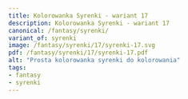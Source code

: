```yaml
---
title: Kolorowanka Syrenki - wariant 17
description: Kolorowanka Syrenki - wariant 17
canonical: /fantasy/syrenki/
variant_of: syrenki
image: /fantasy/syrenki/17/syrenki-17.svg
pdf: /fantasy/syrenki/17/syrenki-17.pdf
alt: "Prosta kolorowanka syrenki do kolorowania"
tags:
- fantasy
- syrenki
---
```

